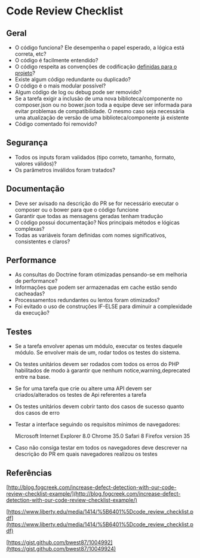 # Code Review Checklist 

## Geral

- O código funciona? Ele desempenha o papel esperado, a lógica está correta, etc?
- O código é facilmente entendido?
- O código respeita as convenções de codificação [definidas para o projeto](https://bitbucket.org/compufour/clipp/wiki/PadraoCodificacao)?
- Existe algum código redundante ou duplicado?
- O código é o mais modular possível?
- Algum código de log ou debug pode ser removido?
- Se a tarefa exigir a inclusão de uma nova biblioteca/componente no composer.json ou no bower.json toda a equipe deve ser informada para evitar problemas de compatibilidade. O mesmo caso seja necessária uma atualização de versão de uma biblioteca/componente já existente
- Código comentado foi removido?

## Segurança

- Todos os inputs foram validados (tipo correto, tamanho, formato, valores válidos)?
- Os parâmetros inválidos foram tratados?

## Documentação

- Deve ser avisado na descrição do PR se for necessário executar o composer ou o bower para que o código funcione
- Garantir que todas as mensagens geradas tenham tradução
- O código possui documentação? Nos principais métodos e lógicas complexas?
- Todas as variáveis foram definidas com nomes significativos, consistentes e claros?

## Performance

- As consultas do Doctrine foram otimizadas pensando-se em melhoria de performance?
- Informações que podem ser armazenadas em cache estão sendo cacheadas?
- Processamentos redundantes ou lentos foram otimizados?
- Foi evitado o uso de construções IF-ELSE para diminuir a complexidade da execução?

## Testes

- Se a tarefa envolver apenas um módulo, executar os testes daquele módulo. Se envolver mais de um, rodar todos os testes do sistema. 
- Os testes unitários devem ser rodados com todos os erros do PHP habilitados de modo à garantir que nenhum notice,warning,deprecated entre na base.
- Se for uma tarefa que crie ou altere uma API devem ser criados/alterados os testes de Api referentes a tarefa
- Os testes unitários devem cobrir tanto dos casos de sucesso quanto dos casos de erro
- Testar a interface seguindo os requisitos mínimos de navegadores:

	Microsoft Internet Explorer 8.0
	Chrome 35.0
	Safari 8
	Firefox version 35

- Caso não consiga testar em todos os navegadores deve descrever na descrição do PR em quais navegadores realizou os testes




## Referências

[http://blog.fogcreek.com/increase-defect-detection-with-our-code-review-checklist-example/](http://blog.fogcreek.com/increase-defect-detection-with-our-code-review-checklist-example/)

[https://www.liberty.edu/media/1414/%5B6401%5Dcode_review_checklist.pdf](https://www.liberty.edu/media/1414/%5B6401%5Dcode_review_checklist.pdf)

[https://gist.github.com/bwest87/1004992](https://gist.github.com/bwest87/10049924)
